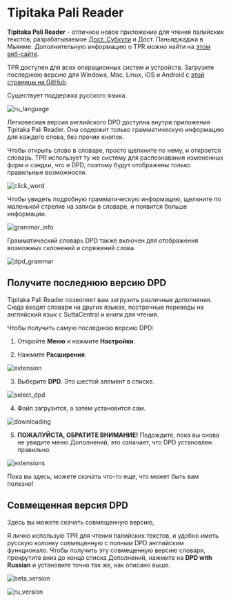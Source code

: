 # Tipitaka Pali Reader

**Tipitaka Pali Reader** - отличное новое приложение для чтения палийских текстов, разрабатываемое [Дост. Субхути](https://americanmonk.org/) и Дост. Паньяджаджа в Мьянме. Дополнительную информацию о TPR можно найти на [этом веб-сайте](https://americanmonk.org/tipitaka-pali-reader/).

TPR доступен для всех операционных систем и устройств. Загрузите последнюю версию для Windows, Mac, Linux, iOS и Android с [этой страницы на GitHub](https://github.com/bksubhuti/tipitaka-pali-reader/releases).

Существует поддержка русского языка.

![ru_language](../pics/tpr/tpr_ru_language.png)

Легковесная версия английского DPD доступна внутри приложения Tipitaka Pali Reader. Она содержит только грамматическую информацию для каждого слова, без прочих кнопок.

Чтобы открыть слово в словаре, просто щелкните по нему, и откроется словарь. TPR использует ту же систему для распознавания измененных форм и сандхи, что и DPD, поэтому будут отображены только правильные возможности.

![click_word](../pics/tpr/tpr_click_word.png)

Чтобы увидеть подробную грамматическую информацию, щелкните по маленькой стрелке на записи в словаре, и появится больше информации.

![grammar_info](../pics/tpr/tpr_open_grammar.png)

Грамматический словарь DPD также включен для отображения возможных склонений и спряжений слова.

![dpd_grammar](../pics/tpr/tpr_grammar_info.png)

## Получите последнюю версию DPD

Tipitaka Pali Reader позволяет вам загрузить различные дополнения. Сюда входят словари на других языках, построчные переводы на английский язык с SuttaCentral и книги для чтения.

Чтобы получить самую последнюю версию DPD:

1. Откройте **Меню** и нажмите **Настройки**.

2. Нажмите **Расширения**.

![extension](../pics/tpr/tpr_open_extensions.png)

3. Выберите **DPD**. Это шестой элемент в списке.

![select_dpd](../pics/tpr/tpr_select_dpd.png)

4. Файл загрузится, а затем установится сам.

![downloading](../pics/tpr/tpr_downloading.png)

5. **ПОЖАЛУЙСТА, ОБРАТИТЕ ВНИМАНИЕ!** Подождите, пока вы снова не увидите меню Дополнений, это означает, что DPD установлен правильно.

![extensions](../pics/tpr/tpr_extensions.png)

Пока вы здесь, можете скачать что-то еще, что может быть вам полезно!

## Совмещенная версия DPD

Здесь вы можете скачать совмещенную версию, 

Я лично использую TPR для чтения палийских текстов, и удобно иметь русскую колонку совмещенную с полным DPD английским функционало. Чтобы получить эту совмещенную версию словаря, прокрутите вниз до конца списка Дополнений, нажмите на **DPD with Russian** и установите точно так же, как описано выше.

![beta_version](../pics/tpr/tpr_dpd_beta.png)


![ru_version](../pics/tpr/tpr_dpd_ru.png)


